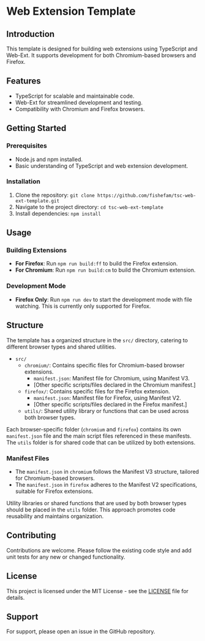 # Web Extension Template

## Introduction

This template is designed for building web extensions using TypeScript and Web-Ext. It supports development for both Chromium-based browsers and Firefox.

## Features

- TypeScript for scalable and maintainable code.
- Web-Ext for streamlined development and testing.
- Compatibility with Chromium and Firefox browsers.

## Getting Started

### Prerequisites

- Node.js and npm installed.
- Basic understanding of TypeScript and web extension development.

### Installation

1. Clone the repository: `git clone https://github.com/fishefam/tsc-web-ext-template.git`
2. Navigate to the project directory: `cd tsc-web-ext-template`
3. Install dependencies: `npm install`

## Usage

### Building Extensions

- **For Firefox**: Run `npm run build:ff` to build the Firefox extension.
- **For Chromium**: Run `npm run build:cm` to build the Chromium extension.

### Development Mode

- **Firefox Only**: Run `npm run dev` to start the development mode with file watching. This is currently only supported for Firefox.

## Structure

The template has a organized structure in the `src/` directory, catering to different browser types and shared utilities.

- `src/`
  - `chromium/`: Contains specific files for Chromium-based browser extensions.
    - `manifest.json`: Manifest file for Chromium, using Manifest V3.
    - [Other specific scripts/files declared in the Chromium manifest.]
  - `firefox/`: Contains specific files for the Firefox extension.
    - `manifest.json`: Manifest file for Firefox, using Manifest V2.
    - [Other specific scripts/files declared in the Firefox manifest.]
  - `utils/`: Shared utility library or functions that can be used across both browser types.

Each browser-specific folder (`chromium` and `firefox`) contains its own `manifest.json` file and the main script files referenced in these manifests. The `utils` folder is for shared code that can be utilized by both extensions.

### Manifest Files

- The `manifest.json` in `chromium` follows the Manifest V3 structure, tailored for Chromium-based browsers.
- The `manifest.json` in `firefox` adheres to the Manifest V2 specifications, suitable for Firefox extensions.

Utility libraries or shared functions that are used by both browser types should be placed in the `utils` folder. This approach promotes code reusability and maintains organization.

## Contributing

Contributions are welcome. Please follow the existing code style and add unit tests for any new or changed functionality.

## License

This project is licensed under the MIT License - see the [LICENSE](LICENSE) file for details.

## Support

For support, please open an issue in the GitHub repository.
